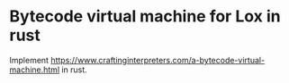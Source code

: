 # Bytecode virtual machine for Lox in rust

Implement https://www.craftinginterpreters.com/a-bytecode-virtual-machine.html in rust.

